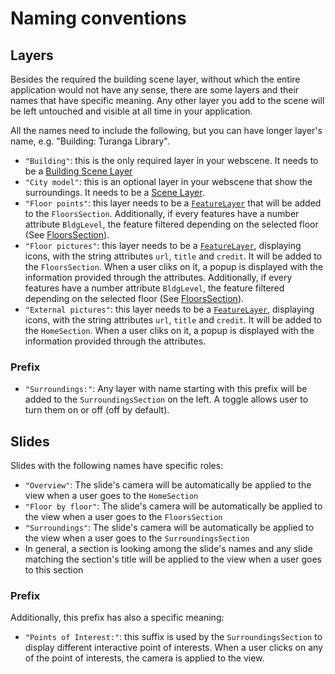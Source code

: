 # Naming conventions

## Layers

Besides the required the building scene layer, without which the entire application would not have any sense, there are some layers and their names that have specific meaning. Any other layer you add to the scene will be left untouched and visible at all time in your application.

All the names need to include the following, but you can have longer layer's name, e.g. "Building: Turanga Library".

- `"Building"`: this is the only required layer in your webscene. It needs to be a [Building Scene Layer](https://developers.arcgis.com/javascript/latest/api-reference/)
- `"City model"`: this is an optional layer in your webscene that show the surroundings. It needs to be a [Scene Layer](https://developers.arcgis.com/javascript/latest/api-reference/esri-layers-SceneLayer.html).
- `"Floor points"`: this layer needs to be a [`FeatureLayer`](https://developers.arcgis.com/javascript/latest/api-reference/esri-layers-FeatureLayer.html) that will be added to the `FloorsSection`. Additionally, if every features have a number attribute `BldgLevel`, the feature filtered depending on the selected floor (See [FloorsSection](./Sections.html)).
- `"Floor pictures"`: this layer needs to be a [`FeatureLayer`](https://developers.arcgis.com/javascript/latest/api-reference/esri-layers-FeatureLayer.html), displaying icons, with the string attributes `url`, `title` and `credit`. It will be added to the `FloorsSection`. When a user cliks on it, a popup is displayed with the information provided through the attributes. Additionally, if every features have a number attribute `BldgLevel`, the feature filtered depending on the selected floor (See [FloorsSection](./Sections.html)).
- `"External pictures"`: this layer needs to be a [`FeatureLayer`](https://developers.arcgis.com/javascript/latest/api-reference/esri-layers-FeatureLayer.html), displaying icons, with the string attributes `url`, `title` and `credit`. It will be added to the `HomeSection`. When a user cliks on it, a popup is displayed with the information provided through the attributes.


### Prefix

- `"Surroundings:"`: Any layer with name starting with this prefix will be added to the `SurroundingsSection` on the left. A toggle allows user to turn them on or off (off by default).


## Slides

Slides with the following names have specific roles:

- `"Overview"`: The slide's camera will be automatically be applied to the view when a user goes to the `HomeSection`
- `"Floor by floor"`: The slide's camera will be automatically be applied to the view when a user goes to the `FloorsSection`
- `"Surroundings"`: The slide's camera will be automatically be applied to the view when a user goes to the `SurroundingsSection`
- In general, a section is looking among the slide's names and any slide matching the section's title will be applied to the view when a user goes to this section

### Prefix

Additionally, this prefix has also a specific meaning:

- `"Points of Interest:"`: this suffix is used by the `SurroundingsSection` to display different interactive point of interests. When a user clicks on any of the point of interests, the camera is applied to the view.
